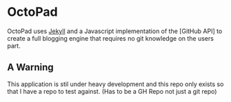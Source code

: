 # OctoPad

OctoPad uses [Jekyll] and a Javascript implementation of the [GitHub API] to create a full blogging engine that requires no git knowledge on the users part.

## A Warning

This application is stil under heavy development and this repo only exists so that I have a repo to test against. (Has to be a GH Repo not just a git repo)

[Jekyll]: http://jekyllrb.com
[GitHubAPI]: https://github.com/michael/github